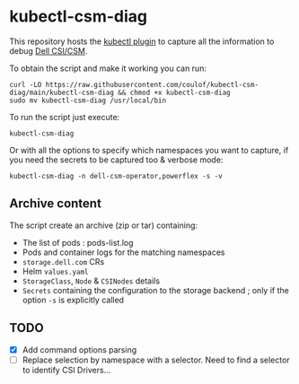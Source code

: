 # kubectl-csm-diag

This repository hosts the [kubectl plugin](https://kubernetes.io/docs/tasks/extend-kubectl/kubectl-plugins/) to capture all the information to debug [Dell CSI/CSM](https://dell.github.io/csm-docs/docs/).

To obtain the script and make it working you can run:
```shell
curl -LO https://raw.githubusercontent.com/coulof/kubectl-csm-diag/main/kubectl-csm-diag && chmod +x kubectl-csm-diag
sudo mv kubectl-csm-diag /usr/local/bin
```

To run the script just execute:
```
kubectl-csm-diag
```

Or with all the options to specify which namespaces you want to capture, if you need the secrets to be captured too & verbose mode:

```
kubectl-csm-diag -n dell-csm-operator,powerflex -s -v
```

## Archive content
The script create an archive (zip or tar) containing:
* The list of pods : pods-list.log
* Pods and container logs for the matching namespaces
* `storage.dell.com` CRs
* Helm `values.yaml`
* `StorageClass`, `Node` & `CSINodes` details
* `Secrets` containing the configuration to the storage backend ; only if the option `-s` is explicitly called

## TODO
* [x] Add command options parsing
* [ ] Replace selection by namespace with a selector. Need to find a selector to identify CSI Drivers...
